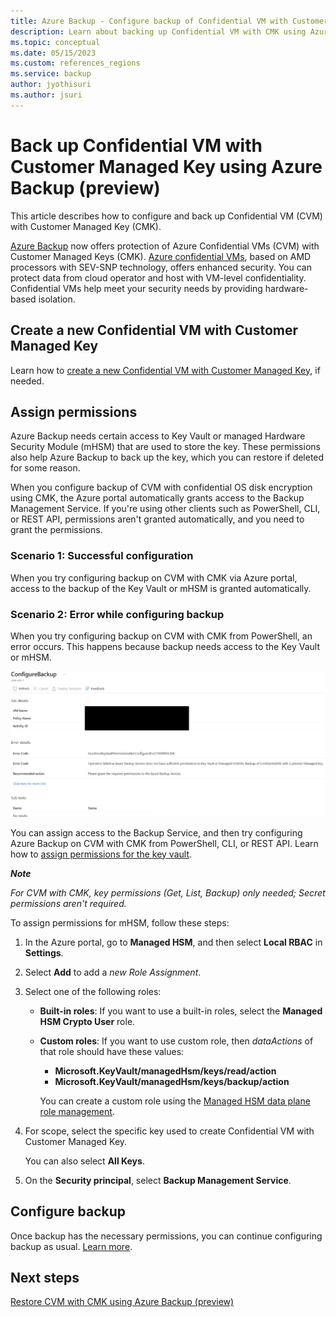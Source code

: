 ```yaml
---
title: Azure Backup - Configure backup of Confidential VM with Customer Managed Key using Azure Backup CMK overview (preview) 
description: Learn about backing up Confidential VM with CMK using Azure Backup.
ms.topic: conceptual
ms.date: 05/15/2023
ms.custom: references_regions
ms.service: backup
author: jyothisuri
ms.author: jsuri
---
```


# Back up Confidential VM with Customer Managed Key using Azure Backup (preview)

This article describes how to configure and back up Confidential VM (CVM) with Customer Managed Key (CMK).

[Azure Backup](https://learn.microsoft.com/en-us/azure/backup/backup-overview) now offers protection of Azure Confidential VMs (CVM) with Customer Managed Keys (CMK). [Azure confidential VMs](https://learn.microsoft.com/en-us/azure/virtual-machines/dcasv5-dcadsv5-series), based on AMD processors with SEV-SNP technology, offers enhanced security. You can protect data from cloud operator and host with VM-level confidentiality. Confidential VMs help meet your security needs by providing hardware-based isolation.

## Create a new Confidential VM with Customer Managed Key

Learn how to [create a new Confidential VM with Customer Managed Key](https://learn.microsoft.com/en-us/azure/confidential-computing/quick-create-confidential-vm-portal-amd), if needed.

## Assign permissions

Azure Backup needs certain access to Key Vault or managed Hardware Security Module (mHSM) that are used to store the key. These permissions also help Azure Backup to back up the key, which you can restore if deleted for some reason.

When you configure backup of CVM with confidential OS disk encryption using CMK, the Azure portal automatically grants access to the Backup Management Service. If you're using other clients such as PowerShell, CLI, or REST API, permissions aren't granted automatically, and you need to grant the permissions.

### Scenario 1: Successful configuration

When you try configuring backup on CVM with CMK via Azure portal, access to the backup of the Key Vault or mHSM is granted automatically.

### Scenario 2: Error while configuring backup

When you try configuring backup on CVM with CMK from PowerShell, an error occurs. This happens because backup needs access to the Key Vault or mHSM.

![Screenshot shows the error while configuring backup when Backup Service doesn't have required access for key.](https://github.com/MicrosoftDocs/Backup-Confidential-VMs-with-CMK/blob/main/articles/media/backup-confidential-vm-with-customer-managed-key/configuration-error-for-missing-access-to-key.png)

You can assign access to the Backup Service, and then try configuring Azure Backup on CVM with CMK from PowerShell, CLI, or REST API. Learn how to [assign permissions for the key vault](https://learn.microsoft.com/en-us/azure/backup/backup-azure-vms-encryption#provide-permissions).

***Note***

*For CVM with CMK, key permissions (Get, List, Backup) only needed; Secret permissions aren't required.*

To assign permissions for mHSM, follow these steps:

1. In the Azure portal, go to **Managed HSM**, and then select **Local RBAC** in **Settings**.

2. Select **Add** to add a *new Role Assignment*.

3. Select one of the following roles:

   - **Built-in roles**: If you want to use a built-in roles, select the **Managed HSM Crypto User** role.

   - **Custom roles**: If you want to use custom role, then *dataActions* of that role should have these values:

     - **Microsoft.KeyVault/managedHsm/keys/read/action**
     - **Microsoft.KeyVault/managedHsm/keys/backup/action**

     You can create a custom role using the [Managed HSM data plane role management](https://learn.microsoft.com/en-us/azure/key-vault/managed-hsm/role-management#create-a-new-role-definition).

4. For scope, select the specific key used to create Confidential VM with Customer Managed Key.

   You can also select **All Keys**. 

5. On the **Security principal**, select **Backup Management Service**.

## Configure backup

Once backup has the necessary permissions, you can continue configuring backup as usual. [Learn more](https://learn.microsoft.com/en-us/azure/backup/backup-during-vm-creation).

## Next steps

[Restore CVM with CMK using Azure Backup (preview)](https://github.com/MicrosoftDocs/Backup-Confidential-VMs-with-CMK/blob/main/articles/backup-confidential-vm-with-customer-managed-key-restore.md)